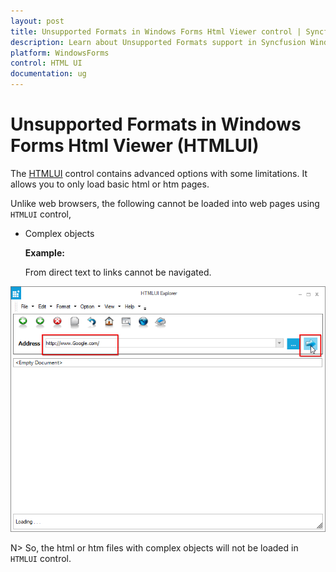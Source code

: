 ```yaml
---
layout: post
title: Unsupported Formats in Windows Forms Html Viewer control | Syncfusion
description: Learn about Unsupported Formats support in Syncfusion Windows Forms Html Viewer (HTMLUI) control and more details.
platform: WindowsForms
control: HTML UI
documentation: ug
---
```


# Unsupported Formats in Windows Forms Html Viewer (HTMLUI)

The [HTMLUI](https://help.syncfusion.com/cr/windowsforms/Syncfusion.Windows.Forms.HTMLUI.HTMLUIControl.html) control contains advanced options with some limitations. It allows you to only load basic html or htm pages.
 
Unlike web browsers, the following cannot be loaded into web pages using `HTMLUI` control,
 
 * Complex objects 
 
    **Example:**
 
    From direct text to links cannot be navigated.
 
![HTMLUI control not supports the ](Unsupported-Formats_images/HTML_DirectLink.png)
 
N> So, the html or htm files with complex objects will not be loaded in `HTMLUI` control.

